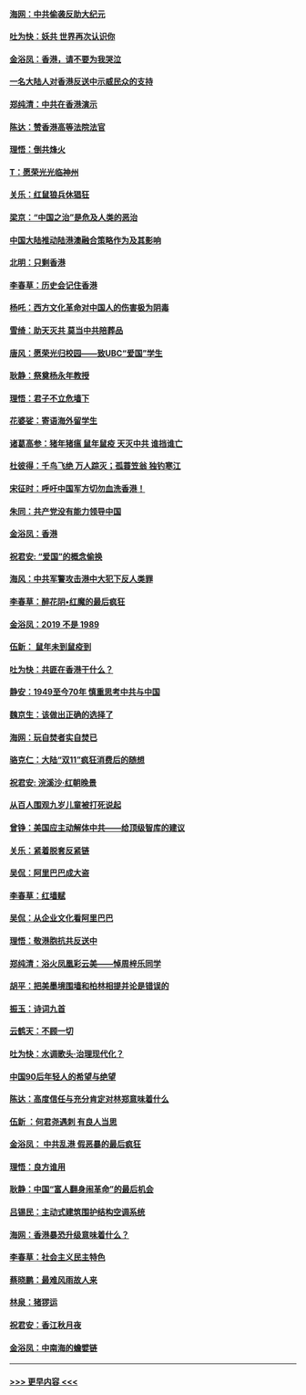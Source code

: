 #### [海网：中共偷袭反助大纪元](../pages/nsc993/n11673515.md?t=11231055) 
#### [吐为快：妖共 世界再次认识你](../pages/nsc993/n11673506.md?t=11231055) 
#### [金浴凤：香港，请不要为我哭泣](../pages/nsc993/n11673248.md?t=11231055) 
#### [一名大陆人对香港反送中示威民众的支持](../pages/nsc993/n11672615.md?t=11231055) 
#### [郑纯清：中共在香港演示](../pages/nsc993/n11670539.md?t=11231055) 
#### [陈达：赞香港高等法院法官](../pages/nsc993/n11669542.md?t=11231055) 
#### [理悟：倒共烽火](../pages/nsc993/n11668844.md?t=11231055) 
#### [T：愿荣光光临神州](../pages/nsc993/n11668421.md?t=11231055) 
#### [关乐：红鼠狼兵休猖狂](../pages/nsc993/n11668378.md?t=11231055) 
#### [梁京：“中国之治”是危及人类的恶治](../pages/nsc993/n11668328.md?t=11231055) 
#### [中国大陆推动陆港澳融合策略作为及其影响](../pages/nsc993/n11668157.md?t=11231055) 
#### [北明：只剩香港](../pages/nsc993/n11668002.md?t=11231055) 
#### [李春草：历史会记住香港](../pages/nsc993/n11667927.md?t=11231055) 
#### [杨吒：西方文化革命对中国人的伤害极为阴毒](../pages/nsc993/n11664521.md?t=11231055) 
#### [雪绮：助天灭共 莫当中共陪葬品](../pages/nsc993/n11662650.md?t=11231055) 
#### [唐风：愿荣光归校园——致UBC“爱国”学生](../pages/nsc993/n11662194.md?t=11231055) 
#### [耿静：祭奠杨永年教授](../pages/nsc993/n11662514.md?t=11231055) 
#### [理悟：君子不立危墙下](../pages/nsc993/n11662172.md?t=11231055) 
#### [花婆娑：寄语海外留学生](../pages/nsc993/n11662121.md?t=11231055) 
#### [诸葛高参：猪年猪瘟 鼠年鼠疫 天灭中共 谁挡谁亡](../pages/nsc993/n11661980.md?t=11231055) 
#### [杜彼得：千鸟飞绝 万人踪灭；孤蓑笠翁 独钓寒江](../pages/nsc993/n11661170.md?t=11231055) 
#### [宋征时：呼吁中国军方切勿血洗香港！](../pages/nsc993/n11415318.md?t=11231055) 
#### [朱同：共产党没有能力领导中国](../pages/nsc993/n11660421.md?t=11231055) 
#### [金浴凤：香港](../pages/nsc993/n11660419.md?t=11231055) 
#### [祝君安: “爱国”的概念偷换](../pages/nsc993/n11659706.md?t=11231055) 
#### [海风：中共军警攻击港中大犯下反人类罪](../pages/nsc993/n11659632.md?t=11231055) 
#### [李春草：醉花阴•红魔的最后疯狂](../pages/nsc993/n11659287.md?t=11231055) 
#### [金浴凤：2019 不是 1989](../pages/nsc993/n11657663.md?t=11231055) 
#### [伍新： 鼠年未到鼠疫到](../pages/nsc993/n11655098.md?t=11231055) 
#### [吐为快：共匪在香港干什么？](../pages/nsc993/n11654891.md?t=11231055) 
#### [静安：1949至今70年 慎重思考中共与中国](../pages/nsc993/n11651244.md?t=11231055) 
#### [魏京生：该做出正确的选择了](../pages/nsc993/n11653084.md?t=11231055) 
#### [海网：玩自焚者实自焚已](../pages/nsc993/n11652423.md?t=11231055) 
#### [骆克仁：大陆“双11”疯狂消费后的随想](../pages/nsc993/n11652305.md?t=11231055) 
#### [祝君安: 浣溪沙·红朝晚景](../pages/nsc993/n11652258.md?t=11231055) 
#### [从百人围观九岁儿童被打死说起](../pages/nsc993/n11651030.md?t=11231055) 
#### [曾铮：美国应主动解体中共——给顶级智库的建议](../pages/nsc993/n11649888.md?t=11231055) 
#### [关乐：紧着脱套反紧链](../pages/nsc993/n11649069.md?t=11231055) 
#### [吴侃：阿里巴巴成大盗](../pages/nsc993/n11645523.md?t=11231055) 
#### [李春草：红墙赋](../pages/nsc993/n11646389.md?t=11231055) 
#### [吴侃：从企业文化看阿里巴巴](../pages/nsc993/n11645476.md?t=11231055) 
#### [理悟：敬港胞抗共反送中](../pages/nsc993/n11645466.md?t=11231055) 
#### [郑纯清：浴火凤凰彩云美——悼周梓乐同学](../pages/nsc993/n11645155.md?t=11231055) 
#### [胡平：把美墨境围墙和柏林相提并论是错误的](../pages/nsc993/n11645134.md?t=11231055) 
#### [振玉：诗词九首](../pages/nsc993/n11644081.md?t=11231055) 
#### [云鹤天：不顾一切](../pages/nsc993/n11643508.md?t=11231055) 
#### [吐为快：水调歌头·治理现代化？](../pages/nsc993/n11643485.md?t=11231055) 
#### [中国90后年轻人的希望与绝望](../pages/nsc993/n11642317.md?t=11231055) 
#### [陈达：高度信任与充分肯定对林郑意味着什么](../pages/nsc993/n11641441.md?t=11231055) 
#### [伍新 ：何君尧遇刺 有良人当思](../pages/nsc993/n11641503.md?t=11231055) 
#### [金浴凤： 中共乱港  假恶暴的最后疯狂](../pages/nsc993/n11641495.md?t=11231055) 
#### [理悟：良方谁用](../pages/nsc993/n11641463.md?t=11231055) 
#### [耿静：中国“富人翻身闹革命”的最后机会](../pages/nsc993/n11640655.md?t=11231055) 
#### [吕锡民：主动式建筑围护结构空调系统](../pages/nsc993/n11640168.md?t=11231055) 
#### [海网：香港暴恐升级意味着什么？](../pages/nsc993/n11635904.md?t=11231055) 
#### [李春草：社会主义民主特色](../pages/nsc993/n11634657.md?t=11231055) 
#### [蔡晓鹏：最难风雨故人来](../pages/nsc993/n11633145.md?t=11231055) 
#### [林泉：猪猡运](../pages/nsc993/n11631469.md?t=11231055) 
#### [祝君安：香江秋月夜](../pages/nsc993/n11631440.md?t=11231055) 
#### [金浴凤：中南海的蟾嬖链](../pages/nsc993/n11631290.md?t=11231055) 

----
#### [ >>> 更早内容 <<< ](../indexes/nsc993-earlier.md)
